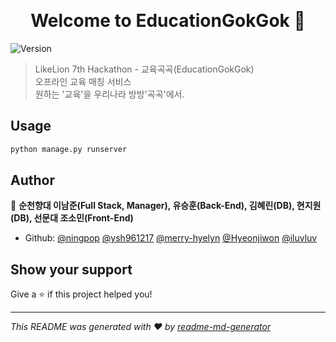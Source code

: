 ﻿﻿<h1 align="center">Welcome to EducationGokGok 👋</h1>
<p>
  <img alt="Version" src="https://img.shields.io/badge/version-0.1.0-blue.svg?cacheSeconds=2592000" />
</p>

> LikeLion 7th Hackathon - 교육곡곡(EducationGokGok)<br />오프라인 교육 매칭 서비스<br />원하는 '교육'을 우리나라 방방'곡곡'에서.

## Usage

```sh
python manage.py runserver
```

## Author

👤 **순천향대 이남준(Full Stack, Manager), 유승훈(Back-End), 김혜린(DB), 현지원(DB), 선문대 조소민(Front-End)**

* Github: [@ningpop](https://github.com/ningpop) [@ysh961217](https://github.com/ysh961217) [@merry-hyelyn](https://github.com/merry-hyelyn) [@Hyeonjiwon](https://github.com/Hyeonjiwon) [@iluvluv](https://github.com/iluvluv)

## Show your support

Give a ⭐️ if this project helped you!

***
_This README was generated with ❤️ by [readme-md-generator](https://github.com/kefranabg/readme-md-generator)_